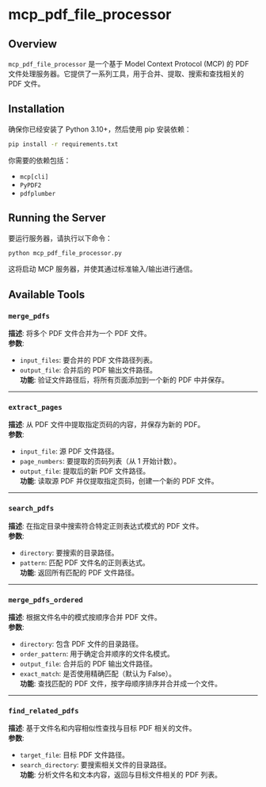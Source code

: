 # mcp_pdf_file_processor

## Overview
`mcp_pdf_file_processor` 是一个基于 Model Context Protocol (MCP) 的 PDF 文件处理服务器。它提供了一系列工具，用于合并、提取、搜索和查找相关的 PDF 文件。

## Installation
确保你已经安装了 Python 3.10+，然后使用 pip 安装依赖：

```bash
pip install -r requirements.txt
```

你需要的依赖包括：
- `mcp[cli]`
- `PyPDF2`
- `pdfplumber`

## Running the Server
要运行服务器，请执行以下命令：

```bash
python mcp_pdf_file_processor.py
```

这将启动 MCP 服务器，并使其通过标准输入/输出进行通信。

## Available Tools

### `merge_pdfs`
**描述**: 将多个 PDF 文件合并为一个 PDF 文件。  
**参数**:  
- `input_files`: 要合并的 PDF 文件路径列表。
- `output_file`: 合并后的 PDF 输出文件路径。  
**功能**: 验证文件路径后，将所有页面添加到一个新的 PDF 中并保存。

---

### `extract_pages`
**描述**: 从 PDF 文件中提取指定页码的内容，并保存为新的 PDF。  
**参数**:  
- `input_file`: 源 PDF 文件路径。
- `page_numbers`: 要提取的页码列表（从 1 开始计数）。
- `output_file`: 提取后的新 PDF 文件路径。  
**功能**: 读取源 PDF 并仅提取指定页码，创建一个新的 PDF 文件。

---

### `search_pdfs`
**描述**: 在指定目录中搜索符合特定正则表达式模式的 PDF 文件。  
**参数**:  
- `directory`: 要搜索的目录路径。
- `pattern`: 匹配 PDF 文件名的正则表达式。  
**功能**: 返回所有匹配的 PDF 文件路径。

---

### `merge_pdfs_ordered`
**描述**: 根据文件名中的模式按顺序合并 PDF 文件。  
**参数**:  
- `directory`: 包含 PDF 文件的目录路径。
- `order_pattern`: 用于确定合并顺序的文件名模式。
- `output_file`: 合并后的 PDF 输出文件路径。
- `exact_match`: 是否使用精确匹配（默认为 False）。  
**功能**: 查找匹配的 PDF 文件，按字母顺序排序并合并成一个文件。

---

### `find_related_pdfs`
**描述**: 基于文件名和内容相似性查找与目标 PDF 相关的文件。  
**参数**:  
- `target_file`: 目标 PDF 文件路径。
- `search_directory`: 要搜索相关文件的目录路径。  
**功能**: 分析文件名和文本内容，返回与目标文件相关的 PDF 列表。